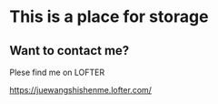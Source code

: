 # This is a place for storage

## Want to contact me?

Plese find me on LOFTER

https://juewangshishenme.lofter.com/
